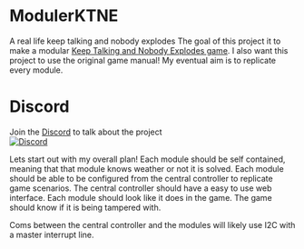 # ModulerKTNE
A real life keep talking and nobody explodes
The goal of this project it to make a modular [Keep Talking and Nobody Explodes game](https://keeptalkinggame.com/).
I also want this project to use the original game manual!
My eventual aim is to replicate every module.

# Discord
Join the [Discord](https://discord.gg/HurkjRnqG2) to talk about the project  
[![Discord](https://img.shields.io/discord/901860287857197116?style=for-the-badge)](https://discord.gg/HurkjRnqG2)

Lets start out with my overall plan!
Each module should be self contained, meaning that that module knows weather or not it is solved.
Each module should be able to be configured from the central controller to replicate game scenarios.
The central controller should have a easy to use web interface.
Each module should look like it does in the game.
The game should know if it is being tampered with.

Coms between the central controller and the modules will likely use I2C with a master interrupt line.

